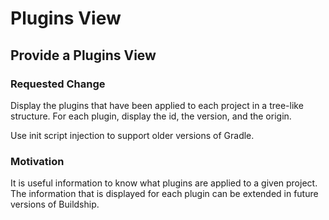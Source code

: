 # Plugins View

## Provide a Plugins View

### Requested Change

Display the plugins that have been applied to each project in a tree-like structure. For each plugin, display the id, the version, and the origin.

Use init script injection to support older versions of Gradle.

### Motivation

It is useful information to know what plugins are applied to a given project. The information that is displayed for each plugin can be extended in
future versions of Buildship.
